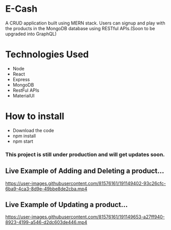# E-Cash
A CRUD application built using MERN stack. Users can signup and play with the products in the MongoDB database using RESTful APIs.(Soon to be upgraded into GraphQL)

# Technologies Used
* Node
* React
* Express
* MongoDB
* RestFul APIs
* MaterialUI

# How to install
* Download the code
* npm install
* npm start


### This project is still under production and will get updates soon.


## Live Example of Adding and Deleting a product...


https://user-images.githubusercontent.com/81576161/191149402-93c26cfc-6ba9-4ca3-8d9e-49bbe8de2cba.mp4


## Live Example of Updating a product...


https://user-images.githubusercontent.com/81576161/191149653-a27ff940-8923-4199-a546-d2dc603de446.mp4
